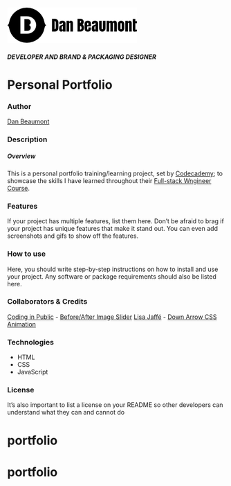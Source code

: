 ![Dan Beaumont](./resources/images/db_logotype_black_SMALL.jpg)

##### DEVELOPER AND BRAND & PACKAGING DESIGNER

Personal Portfolio
==================

### Author
[Dan Beaumont](https://github.com/BeaumontDan)

### Description

##### Overview

This is a personal portfolio training/learning project, set by [Codecademy][codecademy]; to showcase the skills I have learned throughout their [Full-stack Wngineer Course][course].


### Features

If your project has multiple features, list them here. Don’t be afraid
to brag if your project has unique features that make it stand out. You can
even add screenshots and gifs to show off the features.

### How to use

Here, you should write step-by-step instructions on how to
install and use your project. Any software or package requirements should
also be listed here.

### Collaborators & Credits

[Coding in Public](https://github.com/coding-in-public) - [Before/After Image Slider](https://codepen.io/Coding-in-Public/pen/NWyjZwO)
[Lisa Jaffé](https://codepen.io/lisa-jaffe) - [Down Arrow CSS Animation](https://codepen.io/lisa-jaffe/pen/QWwVoxV)

### Technologies

- HTML
- CSS
- JavaScript

### License

It’s also important to list a license on your README so other
developers can understand what they can and cannot do

[codecademy]: https://www.codecademy.com/
[course]: https://www.codecademy.com/learn/paths/full-stack-engineer-career-path
# portfolio
# portfolio
